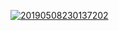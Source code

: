<a href="https://ibb.co/mB26gdP"><img src="https://i.ibb.co/kywQvzP/20190508230137202.png" alt="20190508230137202" border="0"></a>
